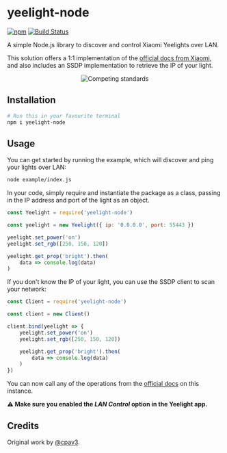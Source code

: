 # yeelight-node

[![npm](https://img.shields.io/npm/v/yeelight-node.svg)](https://www.npmjs.com/package/yeelight-node)
[![Build Status](https://travis-ci.com/thomas-bouvier/yeelight-node.svg?branch=master)](https://travis-ci.com/thomas-bouvier/yeelight-node)

A simple Node.js library to discover and control Xiaomi Yeelights over LAN.

This solution offers a 1:1 implementation of the [official docs from Xiaomi](http://www.yeelight.com/download/Yeelight_Inter-Operation_Spec.pdf), and also includes an SSDP implementation to retrieve the IP of your light.

<p align="center">
  <!-- Why isn't there Markdown for centered images? -->
  <img src="https://imgs.xkcd.com/comics/standards.png" alt="Competing standards">
</p>

## Installation

```bash
# Run this in your favourite terminal
npm i yeelight-node
```

## Usage

You can get started by running the example, which will discover and ping your lights over LAN:

```bash
node example/index.js
```

In your code, simply require and instantiate the package as a class, passing in the IP address and port of the light as an object.

```javascript
const Yeelight = require('yeelight-node')

const yeelight = new Yeelight({ ip: '0.0.0.0', port: 55443 })

yeelight.set_power('on')
yeelight.set_rgb([250, 150, 120])

yeelight.get_prop('bright').then(
    data => console.log(data)
)
```

If you don't know the IP of your light, you can use the SSDP client to scan your network:

```javascript
const Client = require('yeelight-node')

const client = new Client()

client.bind(yeelight => {
    yeelight.set_power('on')
    yeelight.set_rgb([250, 150, 120])

    yeelight.get_prop('bright').then(
        data => console.log(data)
    )
})
```

You can now call any of the operations from the [official docs](http://www.yeelight.com/download/Yeelight_Inter-Operation_Spec.pdf) on this instance.

**⚠️ Make sure you enabled the *LAN Control* option in the Yeelight app.**

## Credits

Original work by [@cpav3](https://github.com/cpave3).